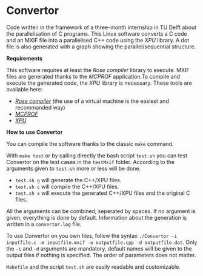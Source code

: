 # Convertor

Code written in the framework of a three-month internship in TU Delft about the parallelisation of C programs. This Linux software converts a C code and an MXIF file into a parallelised C++ code using the *XPU* library. A dot file is also generated with a graph showing the parallel/sequential structure.

**Requirements**

This software requires at least the *Rose compiler* library to execute. MXIF files are generated thanks to the *MCPROF* application.To compile and execute the generated code, the *XPU* library is necessary. These tools are available here:

- [*Rose compiler*](http://rosecompiler.org/) (the use of a virtual machine is the easiest and recommanded way)
- [*MCPROF*](https://bitbucket.org/imranashraf/mcprof)
- [*XPU*](http://www.xpu-project.net/en/index.php)

**How to use Convertor**

You can compile the software thanks to the classic `make` command.

With `make test` or by calling directly the bash script `test.sh` you can test Convertor on the test cases in the `testMxif` folder. According to the arguments given to `test.sh` more or less will be done.

- `test.sh g` will generate the C++/XPU files.
- `test.sh c` will compile the C++/XPU files.
- `test.sh x` will execute the generated C++/XPU files and the original C files.

All the arguments can be combined, seperated by spaces. If no argument is given, everything is done by default. Information about the generation is written in a `convertor.log` file.

To use Convertor on you own files, follow the syntax `./Convertor -i inputfile.c -m inputfile.mxif -o outputfile.cpp -d outputfile.dot`. Only the `-i` and `-d` arguments are mandatory, default names will be given to the output files if nothing is specified. The order of parameters does not matter.

`Makefile` and the script `test.sh` are easily readable and customizable.
